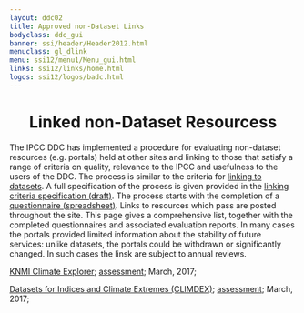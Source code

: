 ```yaml
---
layout: ddc02
title: Approved non-Dataset Links
bodyclass: ddc_gui
banner: ssi/header/Header2012.html
menuclass: gl_dlink
menu: ssi12/menu1/Menu_gui.html
links: ssi12/links/home.html
logos: ssi12/logos/badc.html
---
```

<div id="pagetitle">
  <h1 align="center">Linked non-Dataset Resourcess</h1>
</div>

<p>
The IPCC DDC has implemented a procedure for evaluating non-dataset resources (e.g. portals) held at other sites and linking to those that satisfy a range of criteria on quality, relevance to the IPCC and usefulness to the users of the DDC.
The process is similar to the criteria for <a href="approvedDatasetLinks.html">linking to datasets</a>.
 A full specification of the process is given provided in
the <a href="/documents/ddcNonDatasetLinkingCriteria.doc">linking criteria specification (draft)</a>. The process starts with the completion of a 
<a href="/documents/ddcNonDatasetLinkingQuestionnaire.xls">questionnaire (spreadsheet)</a>. Links to resources which pass are posted throughout the site. This page gives a comprehensive list, together with the completed questionnaires and associated evaluation reports.
In many cases the portals provided limited information about the stability of future services: unlike datasets, the portals could be withdrawn or significantly changed. In such cases the linsk are subject to annual reviews.
</p>

<p><a href="https://climexp.knmi.nl">KNMI Climate Explorer</a>; <a href="/documents/approvedNonDatasetLinks/TGICA24w1_KNMI-climexp.pdf">assessment</a>; March, 2017;</p>
<p><a href="http://www.climdex.org">Datasets for Indices and Climate Extremes (CLIMDEX)</a>; <a href="/documents/approvedNonDatasetLinks/TGICA24w1_climdex.pdf">assessment</a>; March, 2017;</p>

